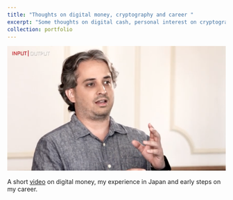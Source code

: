 ```yaml
---
title: "Thoughts on digital money, cryptography and career "
excerpt: "Some thoughts on digital cash, personal interest on cryptography, and research in Japan "
collection: portfolio
---
```


![](/images/portfolio/2016-06-25/cryptography-chat.png)
<!--img src="/images/portfolio/2016-06-25/cryptography-chat.png" width=400-->

A  short [video](https://www.youtube.com/watch?v=LUUFbGB-vyg) on digital money, my experience in Japan and early steps on my career. 

